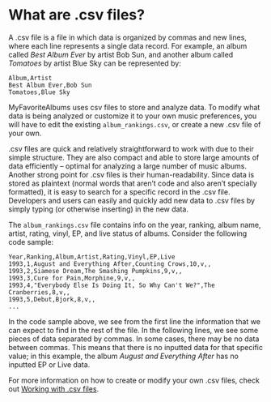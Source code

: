 # What are .csv files?

A .csv file is a file in which data is organized by commas and new lines, where each line 
represents a single data record. For example, an album called _Best Album Ever_ by artist Bob Sun,
and another album called _Tomatoes_ by artist Blue Sky can be  represented by:

```
Album,Artist
Best Album Ever,Bob Sun
Tomatoes,Blue Sky
```

MyFavoriteAlbums uses csv files to
store and analyze data. To modify what data is being analyzed or customize it to your own music preferences, 
you will have to edit the existing ```album_rankings.csv```, or create a new .csv file of your own.

.csv files are quick and relatively straightforward to work with due to their simple structure. 
They are also compact and able to store large amounts of data efficiently – 
optimal for analyzing a large number of music albums. Another strong point for .csv files is their human-readability. 
Since data is stored as plaintext (normal words that aren’t code and also aren’t specially formatted), 
it is easy to search for a specific record in the .csv file. 
Developers and users can easily and quickly add new data to .csv files by simply typing 
(or otherwise inserting) in the new data. 

The ```album_rankings.csv``` file contains info on the year, ranking, album name, artist, rating, vinyl, EP, and live
status of albums. Consider the following code sample:

```
Year,Ranking,Album,Artist,Rating,Vinyl,EP,Live
1993,1,August and Everything After,Counting Crows,10,v,,
1993,2,Siamese Dream,The Smashing Pumpkins,9,v,,
1993,3,Cure for Pain,Morphine,9,v,,
1993,4,"Everybody Else Is Doing It, So Why Can't We?",The Cranberries,8,v,,
1993,5,Debut,Bjork,8,v,,
...
```

In the code sample above, we see from the first line the information that we can expect to find in the rest of the file. 
In the following lines, we see some pieces of data separated by commas. In some cases, there may be no data between commas. 
This means that there is no inputted data for that specific value; 
in this example, the album _August and Everything After_ has no inputted EP or Live data.

For more information on how to create or modify your own .csv files, check out [Working with .csv files](csv.md).
